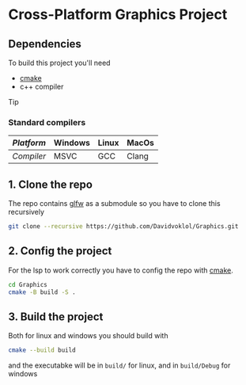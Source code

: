 # Cross-Platform Graphics Project

## Dependencies
To build this project you'll need 
- [cmake](https://cmake.org/)
- c++ compiler

>[!TIP]
> ### Standard compilers
> | *Platform* | Windows | Linux | MacOs |
> | ---------- | ------- | ----- | ----- |
> | *Compiler* |  MSVC   |  GCC  | Clang |


## 1. Clone the repo
The repo contains [glfw](https://www.glfw.org/download.html) as a submodule so you have to clone this recursively
```bash
git clone --recursive https://github.com/Davidvoklol/Graphics.git
```

## 2. Config the project

For the lsp to work correctly you have to config the repo with [cmake](https://cmake.org/).
```bash
cd Graphics
cmake -B build -S .
```

## 3. Build the project

Both for linux and windows you should build with
```bash
cmake --build build
```
and the executabke will be in `build/` for linux, and in `build/Debug` for windows
